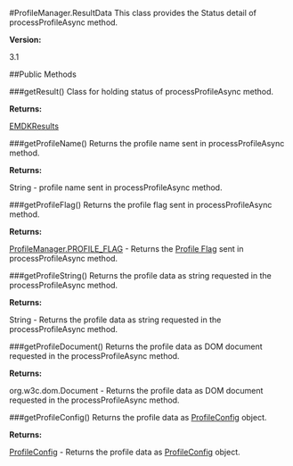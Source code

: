 #ProfileManager.ResultData
This class provides the Status detail of processProfileAsync method.


**Version:**

3.1

##Public Methods

###getResult()
Class for holding status of processProfileAsync method.

**Returns:**

[EMDKResults](EMDKResults)


###getProfileName()
Returns the profile name sent in processProfileAsync method.

**Returns:**

String - profile name sent in processProfileAsync method.


###getProfileFlag()
Returns the profile flag sent in processProfileAsync method.

**Returns:**

[ProfileManager.PROFILE_FLAG](ProfileManager#ProfileManager.PROFILE_FLAG) - Returns the [Profile Flag](ProfileManager#ProfileManager.PROFILE_FLAG) sent in processProfileAsync method.


###getProfileString()
Returns the profile data as string requested in the processProfileAsync method.

**Returns:**

String - Returns the profile data as string requested in the processProfileAsync method.


###getProfileDocument()
Returns the profile data as DOM document requested in the processProfileAsync method.

**Returns:**

org.w3c.dom.Document - Returns the profile data as DOM document requested in the processProfileAsync method.


###getProfileConfig()
Returns the profile data as [ProfileConfig](ProfileConfig) object.

**Returns:**

[ProfileConfig](ProfileConfig) - Returns the profile data as [ProfileConfig](ProfileConfig) object. 